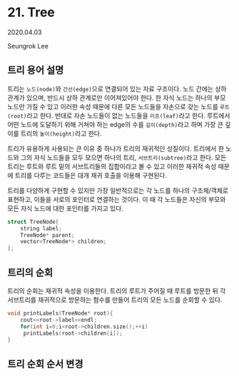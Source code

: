 # 21. Tree


2020.04.03

Seungrok Lee


## 트리 용어 설명
트리는 `노드(node)`와 `간선(edge)`으로 연결되어 있는 자료 구조이다. 노드 간에는 상하 관계가 있으며, 반드시 상하 관계로만 이어져있어야 한다.
한 자식 노드는 하나의 부모 노드만 가질 수 있고 이러한 속성 때문에 다른 모든 노드들을 자손으로 갖는 노드를 `루트(root)`라고 한다.
반대로 자손 노드들이 없는 노드들을 `리프(leaf)`라고 한다. 루트에서 어떤 노드에 도달하기 위해 거쳐야 하는 edge의 수를 `깊이(depth)`라고 하며
가장 큰 깊이를 트리의 `높이(height)`라고 한다.

트리가 유용하게 사용되는 큰 이유 중 하나가 트리의 재귀적인 성질이다. 트리에서 한 노드와 그의 자식 노드들을 모두 모으면 하나의 트리, 
`서브트리(subtree)`라고 한다. 모든 트리는 루트와 루트 밑의 서브트리들의 집합이라고 볼 수 있고 이러한 재귀적 속성 때문에 트리를 다루는 코드들은 
대개 재귀 호출을 이용해 구현된다.

트리를 다양하게 구현할 수 있지만 가장 일반적으로는 각 노드를 하나의 구조체/객체로 표현하고, 이들을 서로의 포인터로 연결하는 것이다. 
이 때 각 노드들은 자신의 부모와 모든 자식 노드에 대한 포인터를 가지고 있다.

```c++
struct TreeNode{
    string label;
    TreeNode* parent;
    vector<TreeNode*> children;
};
```

## 트리의 순회
트리의 순회는 재귀적 속성을 이용한다. 트리의 루트가 주어질 때 루트를 방문한 뒤 각 서브트리를 재귀적으로 방문하는 함수를 만들어
트리의 모든 노드를 순회할 수 있다.
```c++
void printLabels(TreeNode* root){
    cout<<root->label<<endl;
    for(int i=0;i<root->children.size();++i)
     printLabels(root->children[i]);
}
```

## 트리 순회 순서 변경
